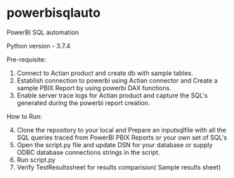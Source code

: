 # powerbisqlauto
PowerBI SQL automation

Python version - 3.7.4 

Pre-requisite:
1.	Connect to Actian product and create db with sample tables.
2.  Establish connection to powerbi using Actian connector and Create a sample PBIX Report by using powerbi DAX functions.
3.	Enable server trace logs for Actian product and capture the SQL's generated during the powerbi report creation.

How to Run:

4.	Clone the repository to your local and Prepare an inputsqlfile with all the SQL queries traced from PowerBI PBIX Reports or your own set of SQL's
5.	Open the script.py file and update DSN for your database or supply ODBC database connections strings in the script.
6.  Run script.py
7.	Verify TestResultssheet for results comparision( Sample results sheet)
